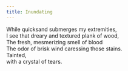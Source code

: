 ```yaml
---
title: Inundating
---
```


While quicksand submerges my extremities,\
I see that dreary and textured plank of wood,\
The fresh, mesmerizing smell of blood\
The odor of brisk wind caressing those stains.\
Tainted,\
with a crystal of tears.
